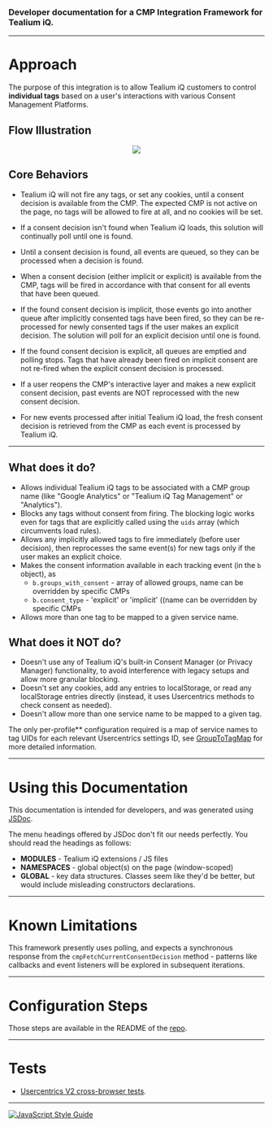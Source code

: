 ### Developer documentation for a CMP Integration Framework for Tealium iQ.

----

# Approach

The purpose of this integration is to allow Tealium iQ customers to control **individual tags** based on a user's interactions with various Consent Management Platforms.

## Flow Illustration

<center><img style="max-width: 1200px;" src='tiq-cmp-integration-flow.png'/></center>


## Core Behaviors

 - Tealium iQ will not fire any tags, or set any cookies, until a consent decision is available from the CMP. The expected CMP is not active on the page, no tags will be allowed to fire at all, and no cookies will be set.

 - If a consent decision isn't found when Tealium iQ loads, this solution will continually poll until one is found.

 - Until a consent decision is found, all events are queued, so they can be processed when a decision is found.

 - When a consent decision (either implicit or explicit) is available from the CMP, tags will be fired in accordance with that consent for all events that have been queued.

 - If the found consent decision is implicit, those events go into another queue after implicitly consented tags have been fired, so they can be re-processed for newly consented tags if the user makes an explicit decision. The solution will poll for an explicit decision until one is found.
 
 - If the found consent decision is explicit, all queues are emptied and polling stops. Tags that have already been fired on implicit consent are not re-fired when the explicit consent decision is processed.

 - If a user reopens the CMP's interactive layer and makes a new explicit consent decision, past events are NOT reprocessed with the new consent decision.
 
 - For new events processed after initial Tealium iQ load, the fresh consent decision is retrieved from the CMP as each event is processed by Tealium iQ.


----

## What does it do?

 - Allows individual Tealium iQ tags to be associated with a CMP group name (like "Google Analytics" or "Tealium iQ Tag Management" or "Analytics").
 - Blocks any tags without consent from firing. The blocking logic works even for tags that are explicitly called using the `uids` array (which circumvents load rules).
 - Allows any implicitly allowed tags to fire immediately (before user decision), then reprocesses the same event(s) for new tags only if the user makes an explicit choice.
 - Makes the consent information available in each tracking event (in the `b` object), as 
   - `b.groups_with_consent` - array of allowed groups, name can be overridden by specific CMPs
   - `b.consent_type` - 'explicit' or 'implicit' ((name can be overridden by specific CMPs
 - Allows more than one tag to be mapped to a given service name.

## What does it NOT do?

 - Doesn't use any of Tealium iQ's built-in Consent Manager (or Privacy Manager) functionality, to avoid interference with legacy setups and allow more granular blocking.
 - Doesn't set any cookies, add any entries to localStorage, or read any localStorage entries directly (instead, it uses Usercentrics methods to check consent as needed).
 - Doesn't allow more than one service name to be mapped to a given tag.


The only per-profile** configuration required is a map of service names to tag UIDs for each relevant Usercentrics settings ID, see [GroupToTagMap](https://jaquith.github.io/cmp-integrations/global.html#GroupToTagMap) for more detailed information.

----

# Using this Documentation

This documentation is intended for developers, and was generated using [JSDoc](https://jsdoc.app/).

The menu headings offered by JSDoc don't fit our needs perfectly.  You should read the headings as follows:

  - **MODULES** - Tealium iQ extensions / JS files
  - **NAMESPACES** - global object(s) on the page (window-scoped)
  - **GLOBAL** -  key data structures.  Classes seem like they'd be better, but would include misleading constructors declarations.

----

# Known Limitations

This framework presently uses polling, and expects a synchronous response from the `cmpFetchCurrentConsentDecision` method - patterns like callbacks and event listeners will be explored in subsequent iterations.

----

# Configuration Steps

Those steps are available in the README of the [repo](https://github.com/jaquith/cmp-integrations). 

----

# Tests

 - [Usercentrics V2 cross-browser tests](usercentrics-v2-integration-test-report/index.html).

----

[![JavaScript Style Guide](https://cdn.rawgit.com/standard/standard/master/badge.svg)](https://github.com/standard/standard)
